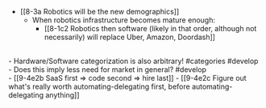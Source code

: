 - [[8-3a Robotics will be the new demographics]]
  - When robotics infrastructure becomes mature enough:
    - [[8-1c2 Robotics then software (likely in that order, although not necessarily) will replace Uber, Amazon, Doordash]]
<br>
- Hardware/Software categorization is also arbitrary! #categories #develop
<br>
- Does this imply less need for market in general? #develop
<br>
- [[9-4e2b SaaS first ⇒ code second ⇒ hire last]]
- [[9-4e2c Figure out what's really worth automating-delegating first, before automating-delegating anything]]
